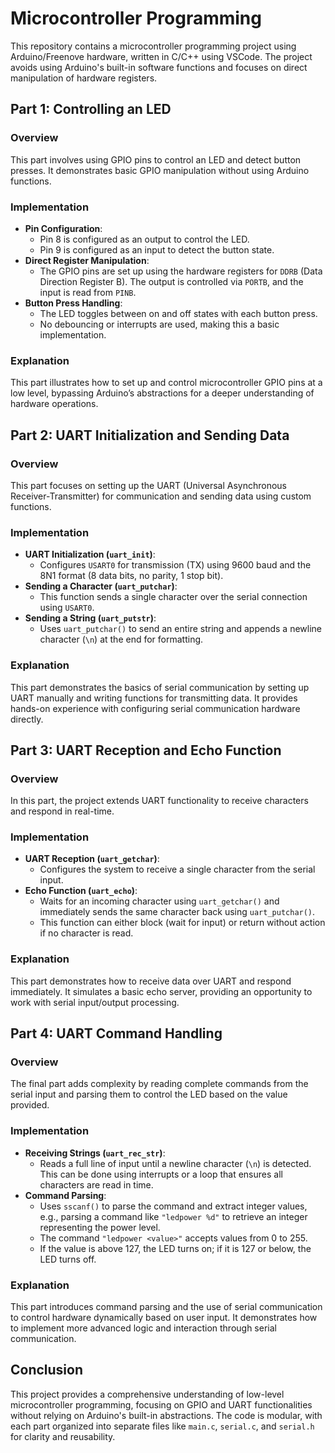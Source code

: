 # Microcontroller Programming

This repository contains a microcontroller programming project using Arduino/Freenove hardware, written in C/C++ using VSCode. The project avoids using Arduino's built-in software functions and focuses on direct manipulation of hardware registers.

## Part 1: Controlling an LED

### Overview
This part involves using GPIO pins to control an LED and detect button presses. It demonstrates basic GPIO manipulation without using Arduino functions.

### Implementation
- **Pin Configuration**: 
  - Pin 8 is configured as an output to control the LED.
  - Pin 9 is configured as an input to detect the button state.
- **Direct Register Manipulation**:
  - The GPIO pins are set up using the hardware registers for `DDRB` (Data Direction Register B). The output is controlled via `PORTB`, and the input is read from `PINB`.
- **Button Press Handling**:
  - The LED toggles between on and off states with each button press.
  - No debouncing or interrupts are used, making this a basic implementation.

### Explanation
This part illustrates how to set up and control microcontroller GPIO pins at a low level, bypassing Arduino’s abstractions for a deeper understanding of hardware operations.

## Part 2: UART Initialization and Sending Data

### Overview
This part focuses on setting up the UART (Universal Asynchronous Receiver-Transmitter) for communication and sending data using custom functions.

### Implementation
- **UART Initialization (`uart_init`)**:
  - Configures `USART0` for transmission (TX) using 9600 baud and the 8N1 format (8 data bits, no parity, 1 stop bit).
- **Sending a Character (`uart_putchar`)**:
  - This function sends a single character over the serial connection using `USART0`.
- **Sending a String (`uart_putstr`)**:
  - Uses `uart_putchar()` to send an entire string and appends a newline character (`\n`) at the end for formatting.

### Explanation
This part demonstrates the basics of serial communication by setting up UART manually and writing functions for transmitting data. It provides hands-on experience with configuring serial communication hardware directly.

## Part 3: UART Reception and Echo Function

### Overview
In this part, the project extends UART functionality to receive characters and respond in real-time.

### Implementation
- **UART Reception (`uart_getchar`)**:
  - Configures the system to receive a single character from the serial input.
- **Echo Function (`uart_echo`)**:
  - Waits for an incoming character using `uart_getchar()` and immediately sends the same character back using `uart_putchar()`.
  - This function can either block (wait for input) or return without action if no character is read.

### Explanation
This part demonstrates how to receive data over UART and respond immediately. It simulates a basic echo server, providing an opportunity to work with serial input/output processing.

## Part 4: UART Command Handling

### Overview
The final part adds complexity by reading complete commands from the serial input and parsing them to control the LED based on the value provided.

### Implementation
- **Receiving Strings (`uart_rec_str`)**:
  - Reads a full line of input until a newline character (`\n`) is detected. This can be done using interrupts or a loop that ensures all characters are read in time.
- **Command Parsing**:
  - Uses `sscanf()` to parse the command and extract integer values, e.g., parsing a command like `"ledpower %d"` to retrieve an integer representing the power level.
  - The command `"ledpower <value>"` accepts values from 0 to 255. 
  - If the value is above 127, the LED turns on; if it is 127 or below, the LED turns off.

### Explanation
This part introduces command parsing and the use of serial communication to control hardware dynamically based on user input. It demonstrates how to implement more advanced logic and interaction through serial communication.

## Conclusion

This project provides a comprehensive understanding of low-level microcontroller programming, focusing on GPIO and UART functionalities without relying on Arduino's built-in abstractions. The code is modular, with each part organized into separate files like `main.c`, `serial.c`, and `serial.h` for clarity and reusability.
